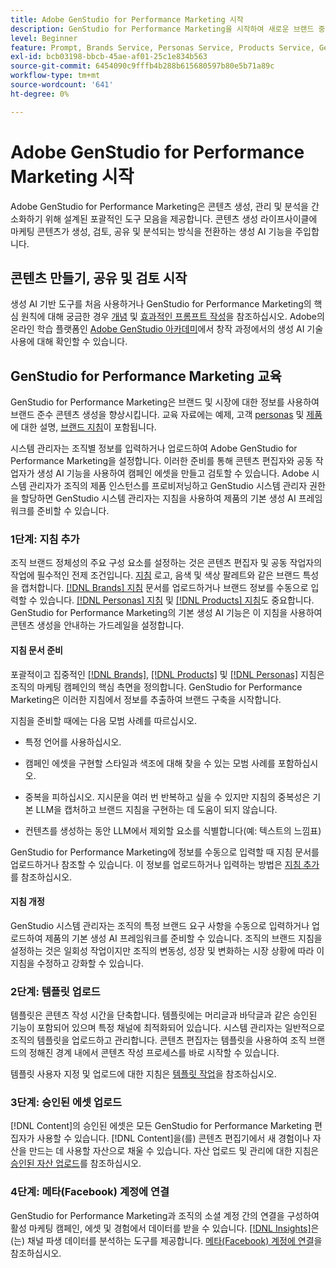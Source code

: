 ```yaml
---
title: Adobe GenStudio for Performance Marketing 시작
description: GenStudio for Performance Marketing을 시작하여 새로운 브랜드 중심 마케팅 콘텐츠를 생성하는 방법을 알아봅니다.
level: Beginner
feature: Prompt, Brands Service, Personas Service, Products Service, Generative AI, Guidelines
exl-id: bcb03198-bbcb-45ae-af01-25c1e834b563
source-git-commit: 6454090c9fffb4b288b615680597b80e5b71a89c
workflow-type: tm+mt
source-wordcount: '641'
ht-degree: 0%

---
```


# Adobe GenStudio for Performance Marketing 시작

Adobe GenStudio for Performance Marketing은 콘텐츠 생성, 관리 및 분석을 간소화하기 위해 설계된 포괄적인 도구 모음을 제공합니다. 콘텐츠 생성 라이프사이클에 마케팅 콘텐츠가 생성, 검토, 공유 및 분석되는 방식을 전환하는 생성 AI 기능을 주입합니다.

## 콘텐츠 만들기, 공유 및 검토 시작

생성 AI 기반 도구를 처음 사용하거나 GenStudio for Performance Marketing의 핵심 원칙에 대해 궁금한 경우 [개념](concepts.md) 및 [효과적인 프롬프트 작성](effective-prompts.md)을 참조하십시오. Adobe의 온라인 학습 플랫폼인 [Adobe GenStudio 아카데미](https://learningmanager.adobe.com/genstudioacademy)에서 창작 과정에서의 생성 AI 기술 사용에 대해 확인할 수 있습니다.

## GenStudio for Performance Marketing 교육

GenStudio for Performance Marketing은 브랜드 및 시장에 대한 정보를 사용하여 브랜드 준수 콘텐츠 생성을 향상시킵니다. 교육 자료에는 예제, 고객 [personas](/help/user-guide/guidelines/personas.md) 및 [제품](/help/user-guide/guidelines/products.md)에 대한 설명, [브랜드 지침](/help/user-guide/guidelines/overview.md)이 포함됩니다.

시스템 관리자는 조직별 정보를 입력하거나 업로드하여 Adobe GenStudio for Performance Marketing을 설정합니다. 이러한 준비를 통해 콘텐츠 편집자와 공동 작업자가 생성 AI 기능을 사용하여 캠페인 에셋을 만들고 검토할 수 있습니다. Adobe 시스템 관리자가 조직의 제품 인스턴스를 프로비저닝하고 GenStudio 시스템 관리자 권한을 할당하면 GenStudio 시스템 관리자는 지침을 사용하여 제품의 기본 생성 AI 프레임워크를 준비할 수 있습니다.

### 1단계: 지침 추가

조직 브랜드 정체성의 주요 구성 요소를 설정하는 것은 콘텐츠 편집자 및 공동 작업자의 작업에 필수적인 전제 조건입니다. [지침](./guidelines/overview.md) 로고, 음색 및 색상 팔레트와 같은 브랜드 특성을 캡처합니다. [[!DNL Brands] 지침](./guidelines/brands.md) 문서를 업로드하거나 브랜드 정보를 수동으로 입력할 수 있습니다. [[!DNL Personas] 지침](./guidelines/personas.md) 및 [[!DNL Products] 지침](./guidelines/products.md)도 중요합니다. GenStudio for Performance Marketing의 기본 생성 AI 기능은 이 지침을 사용하여 콘텐츠 생성을 안내하는 가드레일을 설정합니다.

#### 지침 문서 준비

포괄적이고 집중적인 [[!DNL Brands]](./guidelines/brands.md), [[!DNL Products]](./guidelines/products.md) 및 [[!DNL Personas]](./guidelines/personas.md) 지침은 조직의 마케팅 캠페인의 핵심 측면을 정의합니다. GenStudio for Performance Marketing은 이러한 지침에서 정보를 추출하여 브랜드 구축을 시작합니다.

지침을 준비할 때에는 다음 모범 사례를 따르십시오.

* 특정 언어를 사용하십시오.

* 캠페인 에셋을 구현할 스타일과 색조에 대해 찾을 수 있는 모범 사례를 포함하십시오.

* 중복을 피하십시오. 지시문을 여러 번 반복하고 싶을 수 있지만 지침의 중복성은 기본 LLM을 캡처하고 브랜드 지침을 구현하는 데 도움이 되지 않습니다.

* 컨텐츠를 생성하는 동안 LLM에서 제외할 요소를 식별합니다(예: 텍스트의 느낌표)

GenStudio for Performance Marketing에 정보를 수동으로 입력할 때 지침 문서를 업로드하거나 참조할 수 있습니다. 이 정보를 업로드하거나 입력하는 방법은 [지침 추가](./guidelines/overview.md)를 참조하십시오.

#### 지침 개정

GenStudio 시스템 관리자는 조직의 특정 브랜드 요구 사항을 수동으로 입력하거나 업로드하여 제품의 기본 생성 AI 프레임워크를 준비할 수 있습니다. 조직의 브랜드 지침을 설정하는 것은 일회성 작업이지만 조직의 변동성, 성장 및 변화하는 시장 상황에 따라 이 지침을 수정하고 강화할 수 있습니다.

### 2단계: 템플릿 업로드

템플릿은 콘텐츠 작성 시간을 단축합니다. 템플릿에는 머리글과 바닥글과 같은 승인된 기능이 포함되어 있으며 특정 채널에 최적화되어 있습니다. 시스템 관리자는 일반적으로 조직의 템플릿을 업로드하고 관리합니다. 콘텐츠 편집자는 템플릿을 사용하여 조직 브랜드의 정해진 경계 내에서 콘텐츠 작성 프로세스를 바로 시작할 수 있습니다.

템플릿 사용자 지정 및 업로드에 대한 지침은 [템플릿 작업](./content/use-templates.md)을 참조하십시오.

### 3단계: 승인된 에셋 업로드

[!DNL Content]의 승인된 에셋은 모든 GenStudio for Performance Marketing 편집자가 사용할 수 있습니다. [!DNL Content]을(를) 콘텐츠 편집기에서 새 경험이나 자산을 만드는 데 사용할 자산으로 채울 수 있습니다. 자산 업로드 및 관리에 대한 지침은 [승인된 자산 업로드](./content/manage-assets.md)를 참조하십시오.

### 4단계: 메타(Facebook) 계정에 연결

GenStudio for Performance Marketing과 조직의 소셜 계정 간의 연결을 구성하여 활성 마케팅 캠페인, 에셋 및 경험에서 데이터를 받을 수 있습니다. [[!DNL Insights]](./insights/overview.md)은(는) 채널 파생 데이터를 분석하는 도구를 제공합니다. [메타(Facebook) 계정에 연결](./insights/connect-channel.md#meta-ads-connect)을 참조하십시오.
